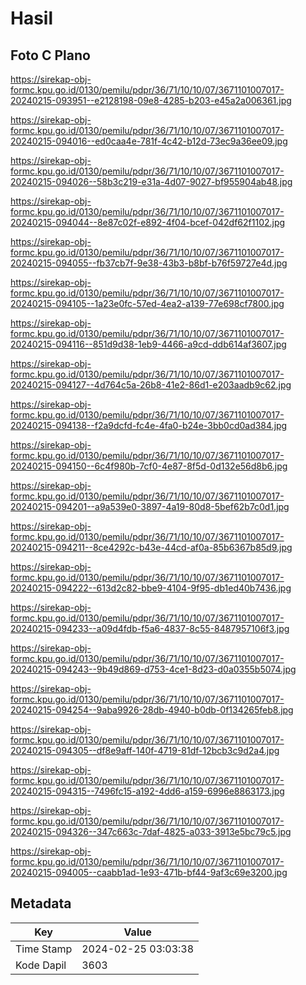 # Hasil

## Foto C Plano

https://sirekap-obj-formc.kpu.go.id/0130/pemilu/pdpr/36/71/10/10/07/3671101007017-20240215-093951--e2128198-09e8-4285-b203-e45a2a006361.jpg

https://sirekap-obj-formc.kpu.go.id/0130/pemilu/pdpr/36/71/10/10/07/3671101007017-20240215-094016--ed0caa4e-781f-4c42-b12d-73ec9a36ee09.jpg

https://sirekap-obj-formc.kpu.go.id/0130/pemilu/pdpr/36/71/10/10/07/3671101007017-20240215-094026--58b3c219-e31a-4d07-9027-bf955904ab48.jpg

https://sirekap-obj-formc.kpu.go.id/0130/pemilu/pdpr/36/71/10/10/07/3671101007017-20240215-094044--8e87c02f-e892-4f04-bcef-042df62f1102.jpg

https://sirekap-obj-formc.kpu.go.id/0130/pemilu/pdpr/36/71/10/10/07/3671101007017-20240215-094055--fb37cb7f-9e38-43b3-b8bf-b76f59727e4d.jpg

https://sirekap-obj-formc.kpu.go.id/0130/pemilu/pdpr/36/71/10/10/07/3671101007017-20240215-094105--1a23e0fc-57ed-4ea2-a139-77e698cf7800.jpg

https://sirekap-obj-formc.kpu.go.id/0130/pemilu/pdpr/36/71/10/10/07/3671101007017-20240215-094116--851d9d38-1eb9-4466-a9cd-ddb614af3607.jpg

https://sirekap-obj-formc.kpu.go.id/0130/pemilu/pdpr/36/71/10/10/07/3671101007017-20240215-094127--4d764c5a-26b8-41e2-86d1-e203aadb9c62.jpg

https://sirekap-obj-formc.kpu.go.id/0130/pemilu/pdpr/36/71/10/10/07/3671101007017-20240215-094138--f2a9dcfd-fc4e-4fa0-b24e-3bb0cd0ad384.jpg

https://sirekap-obj-formc.kpu.go.id/0130/pemilu/pdpr/36/71/10/10/07/3671101007017-20240215-094150--6c4f980b-7cf0-4e87-8f5d-0d132e56d8b6.jpg

https://sirekap-obj-formc.kpu.go.id/0130/pemilu/pdpr/36/71/10/10/07/3671101007017-20240215-094201--a9a539e0-3897-4a19-80d8-5bef62b7c0d1.jpg

https://sirekap-obj-formc.kpu.go.id/0130/pemilu/pdpr/36/71/10/10/07/3671101007017-20240215-094211--8ce4292c-b43e-44cd-af0a-85b6367b85d9.jpg

https://sirekap-obj-formc.kpu.go.id/0130/pemilu/pdpr/36/71/10/10/07/3671101007017-20240215-094222--613d2c82-bbe9-4104-9f95-db1ed40b7436.jpg

https://sirekap-obj-formc.kpu.go.id/0130/pemilu/pdpr/36/71/10/10/07/3671101007017-20240215-094233--a09d4fdb-f5a6-4837-8c55-8487957106f3.jpg

https://sirekap-obj-formc.kpu.go.id/0130/pemilu/pdpr/36/71/10/10/07/3671101007017-20240215-094243--9b49d869-d753-4ce1-8d23-d0a0355b5074.jpg

https://sirekap-obj-formc.kpu.go.id/0130/pemilu/pdpr/36/71/10/10/07/3671101007017-20240215-094254--9aba9926-28db-4940-b0db-0f134265feb8.jpg

https://sirekap-obj-formc.kpu.go.id/0130/pemilu/pdpr/36/71/10/10/07/3671101007017-20240215-094305--df8e9aff-140f-4719-81df-12bcb3c9d2a4.jpg

https://sirekap-obj-formc.kpu.go.id/0130/pemilu/pdpr/36/71/10/10/07/3671101007017-20240215-094315--7496fc15-a192-4dd6-a159-6996e8863173.jpg

https://sirekap-obj-formc.kpu.go.id/0130/pemilu/pdpr/36/71/10/10/07/3671101007017-20240215-094326--347c663c-7daf-4825-a033-3913e5bc79c5.jpg

https://sirekap-obj-formc.kpu.go.id/0130/pemilu/pdpr/36/71/10/10/07/3671101007017-20240215-094005--caabb1ad-1e93-471b-bf44-9af3c69e3200.jpg


## Metadata

| Key        | Value               |
| ---------- | ------------------- |
| Time Stamp | 2024-02-25 03:03:38 |
| Kode Dapil | 3603                |



